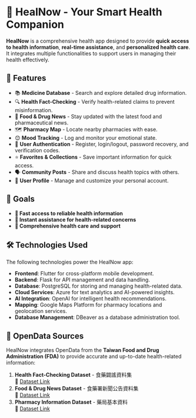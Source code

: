 # 🏥 HealNow - Your Smart Health Companion

**HealNow** is a comprehensive health app designed to provide **quick access to health information**, **real-time assistance**, and **personalized health care**. It integrates multiple functionalities to support users in managing their health effectively.

## 🚀 Features
- 📚 **Medicine Database** - Search and explore detailed drug information.
- 🔍 **Health Fact-Checking** - Verify health-related claims to prevent misinformation.
- 📰 **Food & Drug News** - Stay updated with the latest food and pharmaceutical news.
- 🗺️ **Pharmacy Map** - Locate nearby pharmacies with ease.
- 😊 **Mood Tracking** - Log and monitor your emotional state.
- 🔐 **User Authentication** - Register, login/logout, password recovery, and verification codes.
- ⭐ **Favorites & Collections** - Save important information for quick access.
- 🗣️ **Community Posts** - Share and discuss health topics with others.
- 👤 **User Profile** - Manage and customize your personal account.

## 📌 Goals
- **🔹 Fast access to reliable health information**
- **🔹 Instant assistance for health-related concerns**
- **🔹 Comprehensive health care and support**

## 🛠️ Technologies Used
The following technologies power the HealNow app:

- **Frontend**: Flutter for cross-platform mobile development.
- **Backend**: Flask for API management and data handling.
- **Database**: PostgreSQL for storing and managing health-related data.
- **Cloud Services**: Azure for text analytics and AI-powered insights.
- **AI Integration**: OpenAI for intelligent health recommendations.
- **Mapping**: Google Maps Platform for pharmacy locations and geolocation services.
- **Database Management**: DBeaver as a database administration tool.

## 📂 OpenData Sources
HealNow integrates OpenData from the **Taiwan Food and Drug Administration (FDA)** to provide accurate and up-to-date health-related information:
1. **Health Fact-Checking Dataset** - 食藥闢謠資料集  
   🔗 [Dataset Link](https://data.fda.gov.tw/frontsite/data/DataAction.do?method=doDetail&infoId=159)
2. **Food & Drug News Dataset** - 食藥署新聞公告資料集  
   🔗 [Dataset Link](https://data.fda.gov.tw/frontsite/data/DataAction.do?method=doDetail&infoId=120)
3. **Pharmacy Information Dataset** - 藥局基本資料  
   🔗 [Dataset Link](https://data.fda.gov.tw/frontsite/data/DataAction.do?method=doDetail&infoId=35)

